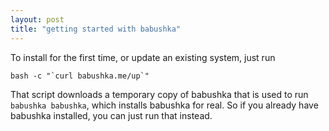 ```yaml
---
layout: post
title: "getting started with babushka"
---
```


To install for the first time, or update an existing system, just run
 
    bash -c "`curl babushka.me/up`"
 
That script downloads a temporary copy of babushka that is used to run `babushka babushka`, which installs babushka for real. So if you already have babushka installed, you can just run that instead.
